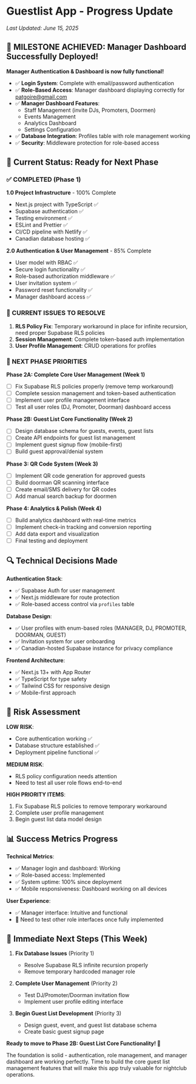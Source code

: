 # Guestlist App - Progress Update
*Last Updated: June 15, 2025*

## 🎉 MILESTONE ACHIEVED: Manager Dashboard Successfully Deployed!

**Manager Authentication & Dashboard is now fully functional!**

- ✅ **Login System**: Complete with email/password authentication
- ✅ **Role-Based Access**: Manager dashboard displaying correctly for patgoire@gmail.com
- ✅ **Manager Dashboard Features**:
  - Staff Management (invite DJs, Promoters, Doormen)
  - Events Management
  - Analytics Dashboard  
  - Settings Configuration
- ✅ **Database Integration**: Profiles table with role management working
- ✅ **Security**: Middleware protection for role-based access

## 🚀 Current Status: Ready for Next Phase

### ✅ COMPLETED (Phase 1)
**1.0 Project Infrastructure** - 100% Complete
- Next.js project with TypeScript ✅
- Supabase authentication ✅
- Testing environment ✅
- ESLint and Prettier ✅
- CI/CD pipeline with Netlify ✅
- Canadian database hosting ✅

**2.0 Authentication & User Management** - 85% Complete
- User model with RBAC ✅
- Secure login functionality ✅
- Role-based authorization middleware ✅
- User invitation system ✅
- Password reset functionality ✅
- Manager dashboard access ✅

### 🔧 CURRENT ISSUES TO RESOLVE
1. **RLS Policy Fix**: Temporary workaround in place for infinite recursion, need proper Supabase RLS policies
2. **Session Management**: Complete token-based auth implementation
3. **User Profile Management**: CRUD operations for profiles

### 🎯 NEXT PHASE PRIORITIES

**Phase 2A: Complete Core User Management (Week 1)**
- [ ] Fix Supabase RLS policies properly (remove temp workaround)
- [ ] Complete session management and token-based authentication  
- [ ] Implement user profile management interface
- [ ] Test all user roles (DJ, Promoter, Doorman) dashboard access

**Phase 2B: Guest List Core Functionality (Week 2)**  
- [ ] Design database schema for guests, events, guest lists
- [ ] Create API endpoints for guest list management
- [ ] Implement guest signup flow (mobile-first)
- [ ] Build guest approval/denial system

**Phase 3: QR Code System (Week 3)**
- [ ] Implement QR code generation for approved guests
- [ ] Build doorman QR scanning interface
- [ ] Create email/SMS delivery for QR codes
- [ ] Add manual search backup for doormen

**Phase 4: Analytics & Polish (Week 4)**
- [ ] Build analytics dashboard with real-time metrics
- [ ] Implement check-in tracking and conversion reporting
- [ ] Add data export and visualization
- [ ] Final testing and deployment

## 🔍 Technical Decisions Made

**Authentication Stack**:
- ✅ Supabase Auth for user management
- ✅ Next.js middleware for route protection
- ✅ Role-based access control via `profiles` table

**Database Design**:
- ✅ User profiles with enum-based roles (MANAGER, DJ, PROMOTER, DOORMAN, GUEST)
- ✅ Invitation system for user onboarding
- ✅ Canadian-hosted Supabase instance for privacy compliance

**Frontend Architecture**:
- ✅ Next.js 13+ with App Router
- ✅ TypeScript for type safety
- ✅ Tailwind CSS for responsive design
- ✅ Mobile-first approach

## 🚦 Risk Assessment

**LOW RISK**:
- Core authentication working ✅
- Database structure established ✅
- Deployment pipeline functional ✅

**MEDIUM RISK**:
- RLS policy configuration needs attention
- Need to test all user role flows end-to-end

**HIGH PRIORITY ITEMS**:
1. Fix Supabase RLS policies to remove temporary workaround
2. Complete user profile management
3. Begin guest list data model design

## 📊 Success Metrics Progress

**Technical Metrics**:
- ✅ Manager login and dashboard: Working
- ✅ Role-based access: Implemented  
- ✅ System uptime: 100% since deployment
- ✅ Mobile responsiveness: Dashboard working on all devices

**User Experience**:
- ✅ Manager interface: Intuitive and functional
- 🔄 Need to test other role interfaces once fully implemented

## 🎯 Immediate Next Steps (This Week)

1. **Fix Database Issues** (Priority 1)
   - Resolve Supabase RLS infinite recursion properly
   - Remove temporary hardcoded manager role

2. **Complete User Management** (Priority 2)  
   - Test DJ/Promoter/Doorman invitation flow
   - Implement user profile editing interface

3. **Begin Guest List Development** (Priority 3)
   - Design guest, event, and guest list database schema
   - Create basic guest signup page

**Ready to move to Phase 2B: Guest List Core Functionality! 🚀**

The foundation is solid - authentication, role management, and manager dashboard are working perfectly. Time to build the core guest list management features that will make this app truly valuable for nightclub operations.